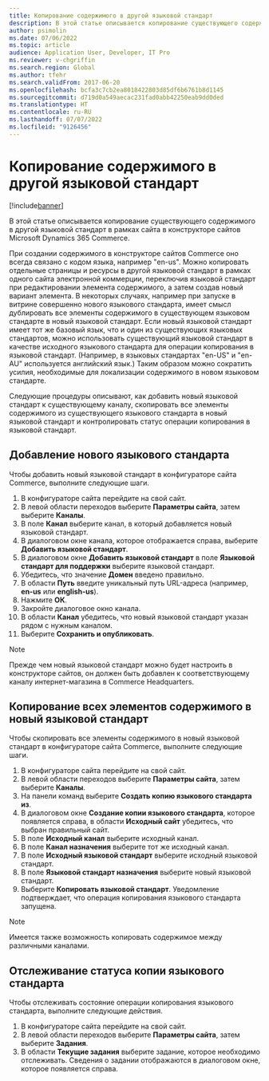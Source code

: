 ```yaml
---
title: Копирование содержимого в другой языковой стандарт
description: В этой статье описывается копирование существующего содержимого в другой языковой стандарт в рамках сайта в конструкторе сайтов Microsoft Dynamics 365 Commerce.
author: psimolin
ms.date: 07/06/2022
ms.topic: article
audience: Application User, Developer, IT Pro
ms.reviewer: v-chgriffin
ms.search.region: Global
ms.author: tfehr
ms.search.validFrom: 2017-06-20
ms.openlocfilehash: bcfa3c7cb2ea8018422803d85df6b6761b8d1145
ms.sourcegitcommit: d719d0a549aecac231fad0abb42250eab9dd0ded
ms.translationtype: HT
ms.contentlocale: ru-RU
ms.lasthandoff: 07/07/2022
ms.locfileid: "9126456"
---
```

# <a name="copy-content-to-another-locale"></a>Копирование содержимого в другой языковой стандарт

[!include[banner](../includes/banner.md)]

В этой статье описывается копирование существующего содержимого в другой языковой стандарт в рамках сайта в конструкторе сайтов Microsoft Dynamics 365 Commerce.

При создании содержимого в конструкторе сайтов Commerce оно всегда связано с кодом языка, например "en-us". Можно копировать отдельные страницы и ресурсы в другой языковой стандарт в рамках одного сайта электронной коммерции, переключив языковой стандарт при редактировании элемента содержимого, а затем создав новый вариант элемента. В некоторых случаях, например при запуске в витрине совершенно нового языкового стандарта, имеет смысл дублировать все элементы содержимого в существующем языковом стандарте в новый языковой стандарт. Если новый языковой стандарт имеет тот же базовый язык, что и один из существующих языковых стандартов, можно использовать существующий языковой стандарт в качестве исходного языкового стандарта для операции копирования в языковой стандарт. (Например, в языковых стандартах "en-US" и "en-AU" используется английский язык.) Таким образом можно сократить усилия, необходимые для локализации содержимого в новом языковом стандарте.

Следующие процедуры описывают, как добавить новый языковой стандарт к существующему каналу, скопировать все элементы содержимого из существующего языкового стандарта в новый языковой стандарт и контролировать статус операции копирования в языковой стандарт.

## <a name="add-a-new-locale"></a>Добавление нового языкового стандарта

Чтобы добавить новый языковой стандарт в конфигураторе сайта Commerce, выполните следующие шаги.

1. В конфигураторе сайта перейдите на свой сайт.
1. В левой области переходов выберите **Параметры сайта**, затем выберите **Каналы**.
1. В поле **Канал** выберите канал, в который добавляется новый языковой стандарт.
1. В диалоговом окне канала, которое отображается справа, выберите **Добавить языковой стандарт**.
1. В диалоговом окне **Добавить языковой стандарт** в поле **Языковой стандарт для поддержки** выберите языковой стандарт.
1. Убедитесь, что значение **Домен** введено правильно.
1. В области **Путь** введите уникальный путь URL-адреса (например, **en-us** или **english-us**).
1. Нажмите **ОК**.
1. Закройте диалоговое окно канала.
1. В области **Канал** убедитесь, что новый языковой стандарт указан рядом с нужным каналом.
1. Выберите **Сохранить и опубликовать**.

> [!NOTE]
> Прежде чем новый языковой стандарт можно будет настроить в конструкторе сайтов, он должен быть добавлен к соответствующему каналу интернет-магазина в Commerce Headquarters.

## <a name="copy-all-content-items-to-a-new-locale"></a>Копирование всех элементов содержимого в новый языковой стандарт

Чтобы скопировать все элементы содержимого в новый языковой стандарт в конфигураторе сайта Commerce, выполните следующие шаги.

1. В конфигураторе сайта перейдите на свой сайт.
1. В левой области переходов выберите **Параметры сайта**, затем выберите **Каналы**.
1. На панели команд выберите **Создать копию языкового стандарта из**.
1. В диалоговом окне **Создание копии языкового стандарта**, которое появляется справа, в области **Исходный сайт** убедитесь, что выбран правильный сайт.
1. В поле **Исходный канал** выберите исходный канал.
1. В поле **Канал назначения** выберите тот же исходный канал.
1. В поле **Исходный языковой стандарт** выберите исходный языковой стандарт.
1. В поле **Языковой стандарт назначения** выберите новый языковой стандарт.
1. Выберите **Копировать языковой стандарт**. Уведомление подтверждает, что операция копирования языкового стандарта запущена.

> [!NOTE]
> Имеется также возможность копировать содержимое между различными каналами.

## <a name="monitor-the-status-of-the-locale-copy"></a>Отслеживание статуса копии языкового стандарта

Чтобы отслеживать состояние операции копирования языкового стандарта, выполните следующие действия.

1. В конфигураторе сайта перейдите на свой сайт.
1. В левой области переходов выберите **Параметры сайта**, затем выберите **Задания**.
1. В области **Текущие задания** выберите задание, которое необходимо отслеживать. Сведения о задании отображаются в диалоговом окне, которое появляется справа.

